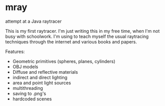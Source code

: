 # mray
attempt at a Java raytracer

This is my first raytracer. I'm just writing this in my free time, when I'm not busy with schoolwork. I'm using to teach myself the usual raytracing techniques through the internet and various books and papers.

Features:
- Geometric primitives (spheres, planes, cylinders)
- OBJ models
- Diffuse and reflective materials
- indirect and direct lighting
- area and point light sources
- multithreading
- saving to .png's
- hardcoded scenes
